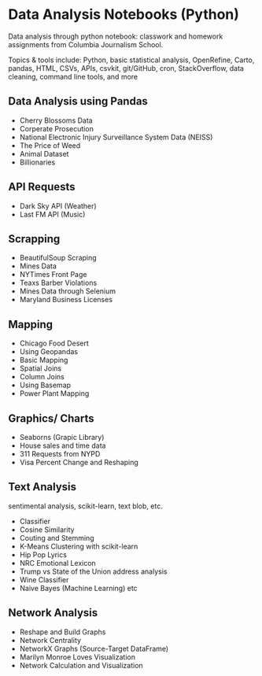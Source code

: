 # Data Analysis Notebooks (Python)

Data analysis through python notebook: classwork and homework assignments from Columbia Journalism School.

Topics & tools include: Python, basic statistical analysis, OpenRefine, Carto, pandas, HTML, CSVs, APIs, csvkit, git/GitHub, cron, StackOverflow, data cleaning, command line tools, and more

## Data Analysis using Pandas
- Cherry Blossoms Data
- Corperate Prosecution
- National Electronic Injury Surveillance System Data (NEISS)
- The Price of Weed
- Animal Dataset
- Billionaries

## API Requests
- Dark Sky API (Weather)
- Last FM API (Music)

## Scrapping
- BeautifulSoup Scraping
- Mines Data
- NYTimes Front Page
- Teaxs Barber Violations
- Mines Data through Selenium
- Maryland Business Licenses

## Mapping
- Chicago Food Desert
- Using Geopandas
- Basic Mapping
- Spatial Joins
- Column Joins
- Using Basemap
- Power Plant Mapping

## Graphics/ Charts
- Seaborns (Grapic Library)
- House sales and time data
- 311 Requests from NYPD
- Visa Percent Change and Reshaping

## Text Analysis
sentimental analysis, scikit-learn, text blob, etc.

- Classifier
- Cosine Similarity
- Couting and Stemming
- K-Means Clustering with scikit-learn
- Hip Pop Lyrics
- NRC Emotional Lexicon
- Trump vs State of the Union address analysis
- Wine Classifier
- Naive Bayes (Machine Learning)
etc

## Network Analysis
- Reshape and Build Graphs
- Network Centrality
- NetworkX Graphs (Source-Target DataFrame)
- Marilyn Monroe Loves Visualization
- Network Calculation and Visualization
